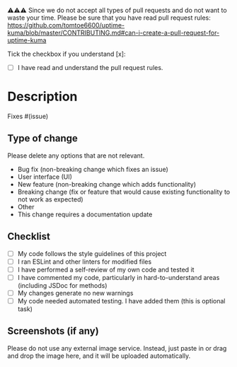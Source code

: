 ⚠️⚠️⚠️ Since we do not accept all types of pull requests and do not want to waste your time. Please be sure that you have read pull request rules:
https://github.com/tomtoe6600/uptime-kuma/blob/master/CONTRIBUTING.md#can-i-create-a-pull-request-for-uptime-kuma

Tick the checkbox if you understand [x]: 
- [ ] I have read and understand the pull request rules.

# Description

Fixes #(issue)

## Type of change

Please delete any options that are not relevant.

- Bug fix (non-breaking change which fixes an issue)
- User interface (UI)
- New feature (non-breaking change which adds functionality)
- Breaking change (fix or feature that would cause existing functionality to not work as expected)
- Other
- This change requires a documentation update

## Checklist

- [ ] My code follows the style guidelines of this project
- [ ] I ran ESLint and other linters for modified files
- [ ] I have performed a self-review of my own code and tested it
- [ ] I have commented my code, particularly in hard-to-understand areas
  (including JSDoc for methods)
- [ ] My changes generate no new warnings
- [ ] My code needed automated testing. I have added them (this is optional task)

## Screenshots (if any)

Please do not use any external image service. Instead, just paste in or drag and drop the image here, and it will be uploaded automatically.
